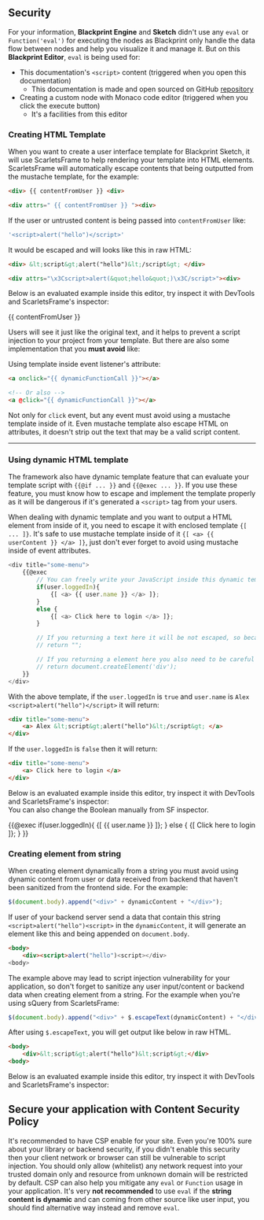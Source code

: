 ## Security
For your information, **Blackprint Engine** and **Sketch** didn't use any `eval` or `Function('eval')` for executing the nodes as Blackprint only handle the data flow between nodes and help you visualize it and manage it. But on this **Blackprint Editor**, `eval` is being used for: 
- This documentation's `<script>` content (triggered when you open this documentation)
  - This documentation is made and open sourced on GitHub [repository](https://github.com/Blackprint/blackprint.github.io/tree/master/docs)
- Creating a custom node with Monaco code editor (triggered when you click the execute button)
  - It's a facilities from <a onclick="Modal.goto('/custom-node-editor')">this editor</a>

### Creating HTML Template
When you want to create a user interface template for Blackprint Sketch, it will use ScarletsFrame to help rendering your template into HTML elements. ScarletsFrame will automatically escape contents that being outputted from the mustache template, for the example:

```html
<div> {{ contentFromUser }} <div>

<div attrs=" {{ contentFromUser }} "><div>
```

If the user or untrusted content is being passed into `contentFromUser` like:
```js
'<script>alert("hello")</script>'
```

It would be escaped and will looks like this in raw HTML:
```html
<div> &lt;script&gt;alert("hello")&lt;/script&gt; </div>

<div attrs="\x3Cscript>alert(&quot;hello&quot;)\x3C/script>"><div>
```

Below is an evaluated example inside this editor, try inspect it with DevTools and ScarletsFrame's inspector:
<div>
	<docs-security-test-vuln>
		<div attrs=" {{ contentFromUser }} "> {{ contentFromUser }} </div>
	</docs-security-test-vuln>
</div>

Users will see it just like the original text, and it helps to prevent a script injection to your project from your template. But there are also some implementation that you **must avoid** like:

Using template inside event listener's attribute:
```html
<a onclick="{{ dynamicFunctionCall }}"></a>

<!-- Or also -->
<a @click="{{ dynamicFunctionCall }}"></a>
```

Not only for `click` event, but any event must avoid using a mustache template inside of it. Even mustache template also escape HTML on attributes, it doesn't strip out the text that may be a valid script content.

---

### Using dynamic HTML template
The framework also have dynamic template feature that can evaluate your template script with `{{@if ... }}` and `{{@exec ... }}`. If you use these feature, you must know how to escape and implement the template properly as it will be dangerous if it's generated a `<script>` tag from your users.

When dealing with dynamic template and you want to output a HTML element from inside of it, you need to escape it with enclosed template `{[ ... ]}`. It's safe to use mustache template inside of it `{[ <a> {{ userContent }} </a> ]}`, just don't ever forget to avoid using mustache inside of event attributes.

```js
<div title="some-menu">
	{{@exec
		// You can freely write your JavaScript inside this dynamic template
		if(user.loggedIn){
			{[ <a> {{ user.name }} </a> ]};
		}
		else {
			{[ <a> Click here to login </a> ]};
		}

		// If you returning a text here it will be not escaped, so becareful!
		// return "";

		// If you returning a element here you also need to be careful and escape the content! (if have any)
		// return document.createElement('div');
	}}
</div>
```

With the above template, if the `user.loggedIn` is `true` and `user.name` is `Alex <script>alert("hello")</script>` it will return:
```html
<div title="some-menu">
	<a> Alex &lt;script&gt;alert("hello")&lt;/script&gt; </a>
</div>
```

If the `user.loggedIn` is `false` then it will return:
```html
<div title="some-menu">
	<a> Click here to login </a>
</div>
```

Below is an evaluated example inside this editor, try inspect it with DevTools and ScarletsFrame's inspector:<br>
You can also change the Boolean manually from SF inspector.
<div>
	<docs-security-test-vuln>
		<div>
		{{@exec
			if(user.loggedIn){
				{[ <a> {{ user.name }} </a> ]};
			}
			else {
				{[ <a> Click here to login </a> ]};
			}
		}}
		</div>
	</docs-security-test-vuln>
</div>

### Creating element from string
When creating element dynamically from a string you must avoid using dynamic content from user or data received from backend that haven't been sanitized from the frontend side. For the example:

```js
$(document.body).append("<div>" + dynamicContent + "</div>");
```

If user of your backend server send a data that contain this string `<script>alert("hello")<script>` in the `dynamicContent`, it will generate an element like this and being appended on `document.body`.

```html
<body>
	<div><script>alert("hello")<script></div>
<body>
```

The example above may lead to script injection vulnerability for your application, so don't forget to sanitize any user input/content or backend data when creating element from a string. For the example when you're using sQuery from ScarletsFrame:

```js
$(document.body).append("<div>" + $.escapeText(dynamicContent) + "</div>");
```

After using `$.escapeText`, you will get output like below in raw HTML.

```html
<body>
	<div>&lt;script&gt;alert("hello")&lt;script&gt;</div>
<body>
```

Below is an evaluated example inside this editor, try inspect it with DevTools and ScarletsFrame's inspector:
<div>
	<docs-security-escape-text></docs-security-escape-text>
	<script>
		setTimeout(function(){
			$('docs-security-escape-text').append("<div>" + $.escapeText('<script>alert("hello")<script>') + "</div>");
		}, 1000);
	</script>
</div>

## Secure your application with Content Security Policy
It's recommended to have CSP enable for your site. Even you're 100% sure about your library or backend security, if you didn't enable this security then your client network or browser can still be vulnerable to script injection. You should only allow (whitelist) any network request into your trusted domain only and resource from unknown domain will be restricted by default. CSP can also help you mitigate any `eval` or `Function` usage in your application. It's very **not recommended** to use `eval` if the **string content is dynamic** and can coming from other source like user input, you should find alternative way instead and remove `eval`.